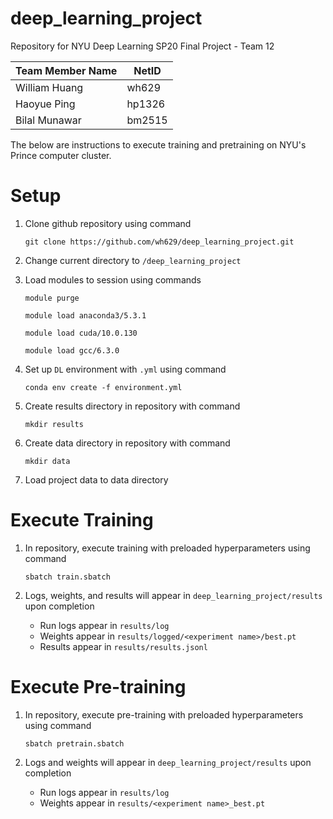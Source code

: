 # deep_learning_project
Repository for NYU Deep Learning SP20 Final Project - Team 12

| Team Member Name | NetID  |
| ---------------- | ------ |
| William Huang    | wh629  |
| Haoyue Ping      | hp1326 |
| Bilal Munawar    | bm2515 |



The below are instructions to execute training and pretraining on NYU's Prince computer cluster.



# Setup

1. Clone github repository using command 

   ``git clone https://github.com/wh629/deep_learning_project.git``

2. Change current directory to ``/deep_learning_project``

3. Load modules to session using commands

   ``module purge``

   ``module load anaconda3/5.3.1``

   ``module load cuda/10.0.130``

   ``module load gcc/6.3.0``

4. Set up ``DL`` environment with ``.yml`` using command

   ``conda env create -f environment.yml``

5. Create results directory in repository with command

   ``mkdir results``

6. Create data directory in repository with command

   ``mkdir data``

7. Load project data to data directory



# Execute Training

1. In repository, execute training with preloaded hyperparameters using command

   ``sbatch train.sbatch``

2. Logs, weights, and results will appear in ``deep_learning_project/results`` upon completion

   * Run logs appear in ``results/log``
   * Weights appear in ``results/logged/<experiment name>/best.pt``
   * Results appear in ``results/results.jsonl``



# Execute Pre-training

1. In repository, execute pre-training with preloaded hyperparameters using command

   ``sbatch pretrain.sbatch``

2. Logs and weights will appear in ``deep_learning_project/results`` upon completion

   * Run logs appear in ``results/log``
   * Weights appear in ``results/<experiment name>_best.pt``